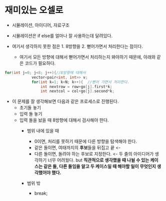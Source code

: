 # 재미있는 오셀로
* 시뮬레이션, 아이디어, 자료구조

* 시뮬레이션은 if else를 얼마나 잘 사용하는데 달려있다.
* 여기서 생각하지 못한 점은 1. 8방향을 2. 뻗어가면서 처리한다는 점이다.
  * 여기서 모든 방향에 대해서 뻗어가면서 처리하는지 봐야하기 때문에, 아래와 같은 코드가 필요하다.
```cpp
for(int j=0; j<8; j++){//8방향에 대해서
        	vector<pair<int, int>> v;    
         	for(int k=1; k<N; k++){  //뻗어 가면서 처리한다.
                int nextrow = row+go[j].first*k;
                int nextcol = col+go[j].second*k;

```

* 이 문제를 잘 생각해보면 다음과 같은 프로세스로 진행된다.
  * 초기돌 놓기
  * 입력 돌 놓기
  * 입력 돌을 놨을 때 8방향에 대해서 검사해야 한다.
    * 범위 내에 있을 때
      * 0이면, 처리를 못하기 때문에 다른 방향을 탐색해야 한다.
      * 같은 돌이면, 여태까지의 <b>후보</b>들을 뒤집고 끝 <- 
      * 다른 돌이면, 돌려야 하는 후보로 지정한다.  <- 두 줄의 아이디어가 생각하기 너무 어려웠다. but <b>직관적으로 생각했을 때 나뉠 수 있는 케이스는 같은 돌, 다른 돌임을 알고 두 케이스일 때 해야할 일이 무엇인지 생각했어야 했다.</b>
     
    * 범위 밖
      * break;
